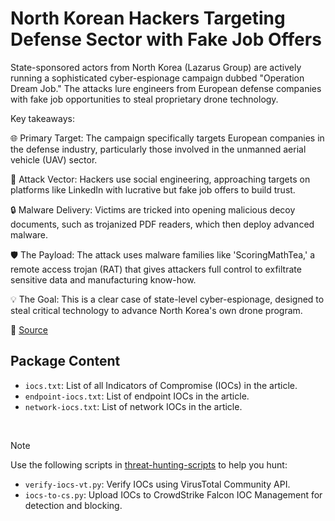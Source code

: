 # North Korean Hackers Targeting Defense Sector with Fake Job Offers

State-sponsored actors from North Korea (Lazarus Group) are actively running a sophisticated cyber-espionage campaign dubbed "Operation Dream Job." The attacks lure engineers from European defense companies with fake job opportunities to steal proprietary drone technology.

Key takeaways:

🌐 Primary Target: The campaign specifically targets European companies in the defense industry, particularly those involved in the unmanned aerial vehicle (UAV) sector.

🎣 Attack Vector: Hackers use social engineering, approaching targets on platforms like LinkedIn with lucrative but fake job offers to build trust.

🔒 Malware Delivery: Victims are tricked into opening malicious decoy documents, such as trojanized PDF readers, which then deploy advanced malware.

🛡️ The Payload: The attack uses malware families like 'ScoringMathTea,' a remote access trojan (RAT) that gives attackers full control to exfiltrate sensitive data and manufacturing know-how.

💡 The Goal: This is a clear case of state-level cyber-espionage, designed to steal critical technology to advance North Korea's own drone program.

🔗 [Source](https://www.welivesecurity.com/en/eset-research/gotta-fly-lazarus-targets-uav-sector/)

## Package Content

- `iocs.txt`: List of all Indicators of Compromise (IOCs) in the article. 
- `endpoint-iocs.txt`: List of endpoint IOCs in the article.
- `network-iocs.txt`: List of network IOCs in the article.

<br>

> [!NOTE]
> Use the following scripts in [threat-hunting-scripts](../../threat-hunting-scripts/) to help you hunt:
>
> - `verify-iocs-vt.py`: Verify IOCs using VirusTotal Community API.
> - `iocs-to-cs.py`: Upload IOCs to CrowdStrike Falcon IOC Management for detection and blocking.
